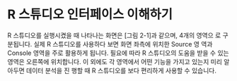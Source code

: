 # R 스튜디오 인터페이스 이해하기
R 스튜디오를 실행시켰을 때 나타나는 화면은 [그림 2-1]과 같으며, 4개의 영역으 로 구분됩니다. 실제 R 스튜디오를 사용하다 보면 화면 좌측에 위치한 Source 영 역과 Console 영역을 주로 활용하게 됩니다. 필요에 따라 R 스튜디오의 도움을 받을 수 있는 영역은 오른쪽에 위치합니다. 이 외에도 각 영역에서 어떤 기능을 가지고 있는지 미리 알아두면 데이터 분석을 진 행할 때 R 스튜디오를 보다 편리하게 사용할 수 있습니다.
